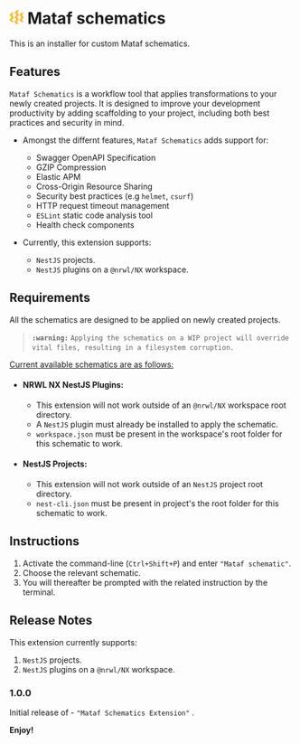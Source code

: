 # <img src='assets/images/fibi-logo.png' alt='Mataf logo' width=25/> Mataf schematics

This is an installer for custom Mataf schematics.

## Features
`Mataf Schematics` is a workflow tool that applies transformations to your newly created projects. It is designed to improve your development productivity by adding scaffolding to your project, including both best practices and security in mind.
- Amongst the differnt features, `Mataf Schematics` adds support for:
   - Swagger OpenAPI Specification
   - GZIP Compression
   - Elastic APM
   - Cross-Origin Resource Sharing
   - Security best practices (e.g `helmet`, `csurf`)
   - HTTP request timeout management
   - `ESLint` static code analysis tool
   - Health check components

- Currently, this extension supports:
    - `NestJS` projects.
    - `NestJS` plugins on a `@nrwl/NX` workspace.

## Requirements
All the schematics are designed to be applied on newly created projects. 
> **`:warning:`** `Applying the schematics on a WIP project will override vital files, resulting in a filesystem corruption.`

<ins> Current available schematics are as follows: <ins />
- #### NRWL NX NestJS Plugins:
    -   This extension will not work outside of an `@nrwl/NX` workspace root    directory.
    -   A `NestJS` plugin must already be installed to apply the schematic.
    -   `workspace.json` must be present in the workspace's root folder for this schematic to work. 
- #### NestJS Projects:
    -   This extension will not work outside of an `NestJS` project root    directory.
    -   `nest-cli.json` must be present in project's the root folder for this schematic to work. 

## Instructions

1. Activate the command-line (`Ctrl+Shift+P`) and enter `"Mataf schematic"`.
2. Choose the relevant schematic.
3. You will thereafter be prompted with the related instruction by the terminal.

## Release Notes

This extension currently supports:
1. `NestJS` projects.
2. `NestJS` plugins on a `@nrwl/NX` workspace.

### 1.0.0

Initial release of - `"Mataf Schematics Extension"` .

**Enjoy!**
